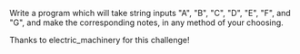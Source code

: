 Write a program which will take string inputs "A", "B", "C", "D", "E", "F", and "G", and make the corresponding notes, in any method of your choosing.

Thanks to electric_machinery for this challenge!